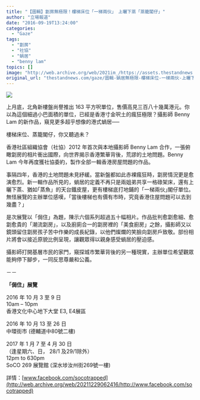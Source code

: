 ```yaml
---
title: "【圖輯】劏房無極限！樓梯床位「一梯兩伙」　上曬下蒸「蒸籠閣仔」"
author: "立場報道"
date: "2016-09-19T13:24:00"
categories:
  - "Gaze"
tags:
  - "劏房"
  - "社協"
  - "蝸居"
  - "benny lam"
topics: []
image: "http://web.archive.org/web/2021im_/https://assets.thestandnews.com/media/photos/gallery/105/bennylam07_7rYdP.jpg"
original_url: "thestandnews.com/gaze/圖輯-蝸居無極限-樓梯床位-一梯兩伙-上曬下蒸-蒸籠閣仔"
---
```

![](http://web.archive.org/web/2021im_/https://assets.thestandnews.com/media/photos/gallery/105/bennylam07_7rYdP.jpg)

上月底，北角新樓盤尚譽推出 163 平方呎單位，售價高見三百八十幾萬港元。你以為這個細過小巴面積的單位，已經是香港寸金呎土的瘋狂極限？攝影師 Benny Lam 的新作品，窺見更多超乎想像的港式蝸居──

樓梯床位、蒸籠閣仔，你又聽過未？

香港社區組織協會（社協）2012 年首次與本地攝影師 Benny Lam 合作，一張俯瞰劏房的相片衝出國際，向世界揭示香港繁華背後，荒謬的土地問題。Benny Lam 今年再度獲社協委約，製作全部一輯香港房屋問題的作品。

事隔四年，香港的土地問題未見紓緩。當新盤都如此赤裸瘋狂時，劏房情況更是愈演愈烈。新一輯作品所見的，蝸居的定義不再只是兩姐弟共享一格碌架床，還有上曬下蒸、猶如｢蒸魚」的天台鐵皮屋，更有樓梯底打地鋪的「一梯兩伙｣閣仔單位。無怪展覽的主辦單位感嘆，「當後樓梯也有價有市時，究竟香港住屋問題可以去到幾盡？」

是次展覽以「侷住」為題，陳示六個系列超過五十幅相片。作品批判愈劏愈細、愈劏愈貴的「潮流劏房」，以及廚廁合一的劏房裡的「美食廚房」之餘，攝影師又以鏡頭留住劏房孩子苦中作樂的成長紀錄，以他們燦爛的笑臉向劏房戶致敬。部份相片將會以接近原貌比例呈現，讓觀眾得以親身感受蝸居的壓迫感。

攝影師打開基層市民的家門，窺探城市繁華背後的另一種現實，主辦單位希望觀眾能夠停下腳步，一同反思尊嚴和公義。

－－

**「侷住」展覽**

2016 年 10 月 3 至 9 日  
10am – 10pm  
香港文化中心地下大堂 E3, E4展區

2016 年 10 月 13 至 26 日  
中環街市 (德輔道中80號二樓)

2017 年 1 月 7 至 4 月 30 日  
（逢星期六、日， 28/1 及29/1除外）  
12pm to 630pm  
SoCO 269 展覽館 (深水埗汝州街269號一樓)

詳情：[www.facebook.com/socotrapped](http://web.archive.org/web/20211229062416/http://www.facebook.com/socotrapped)